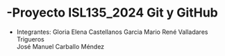 # -Proyecto ISL135_2024 Git y GitHub

* Integrantes:  Gloria Elena Castellanos Garcia
                Mario René Valladares Trigueros   
                José Manuel Carballo Méndez
